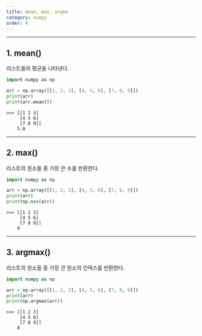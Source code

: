 ```yaml
---
title: mean, max, argmx
category: numpy
order: 4
---
```


---
## 1. mean()

리스트들의 평균을 나타낸다.

```python
import numpy as np

arr = np.array([[1, 2, 3], [4, 5, 6], [7, 8, 9]])
print(arr)
print(arr.mean())
```
    >>> [[1 2 3]
         [4 5 6]
         [7 8 9]]
        5.0

---

## 2. max()

리스트의 원소들 중 가장 큰 수를 반환한다.

```python
import numpy as np

arr = np.array([[1, 2, 3], [4, 5, 6], [7, 8, 9]])
print(arr)
print(np.max(arr))
```
    >>> [[1 2 3]
         [4 5 6]
         [7 8 9]]
        9

---

## 3. argmax()

리스트의 원소들 중 가장 큰 원소의 인덱스를 반환한다.

```python
import numpy as np

arr = np.array([[1, 2, 3], [4, 5, 6], [7, 8, 9]])
print(arr)
print(np.argmax(arr))
```

    >>> [[1 2 3]
         [4 5 6]
         [7 8 9]]
        8